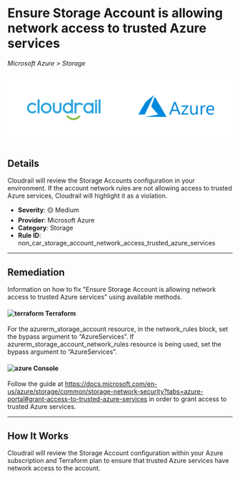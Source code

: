 # Ensure Storage Account is allowing network access to trusted Azure services

*Microsoft Azure > Storage*

![Cloudrail and Microsoft Azure logos](../images/cloudrail_azure.png)

## Details
Cloudrail will review the Storage Accounts configuration in your environment. If the account network rules are not allowing access to trusted Azure services, Cloudrail will highlight it as a violation.

- **Severity**: 🟡 Medium
- **Provider**: Microsoft Azure
- **Category**: Storage
- **Rule ID**: non_car_storage_account_network_access_trusted_azure_services

---

## Remediation
Information on how to fix "Ensure Storage Account is allowing network access to trusted Azure services" using available methods.


####  <img src="../_media/emojis/terraform.png" alt="terraform" width="20"/>  Terraform
For the azurerm_storage_account resource, in the network_rules block, set the bypass argument to “AzureServices”. If azurerm_storage_account_network_rules resource is being used, set the bypass argument to “AzureServices”.










####  <img src="../_media/emojis/azure.png" alt="azure" width="20"/> Console
Follow the guide at <https://docs.microsoft.com/en-us/azure/storage/common/storage-network-security?tabs=azure-portal#grant-access-to-trusted-azure-services> in order to grant access to trusted Azure services.




---

## How It Works
Cloudrail will review the Storage Account configuration within your Azure subscription and Terraform plan to ensure that trusted Azure services have network access to the account.